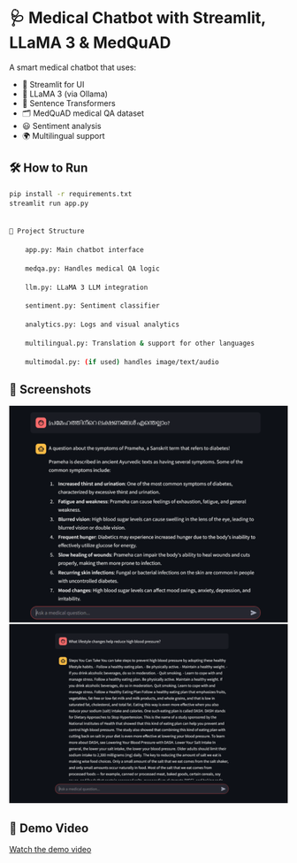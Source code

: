# 🩺 Medical Chatbot with Streamlit, LLaMA 3 & MedQuAD

A smart medical chatbot that uses:
- 💬 Streamlit for UI
- 🤖 LLaMA 3 (via Ollama)
- 🧠 Sentence Transformers
- 🗂️ MedQuAD medical QA dataset
- 😃 Sentiment analysis
- 🌍 Multilingual support

## 🛠 How to Run

```bash
pip install -r requirements.txt
streamlit run app.py


📁 Project Structure

    app.py: Main chatbot interface

    medqa.py: Handles medical QA logic

    llm.py: LLaMA 3 LLM integration

    sentiment.py: Sentiment classifier

    analytics.py: Logs and visual analytics

    multilingual.py: Translation & support for other languages

    multimodal.py: (if used) handles image/text/audio
```

## 📸 Screenshots  

![Chatbot Screenshot 1](Screenshot%202025-08-30%20121851.png)  
![Chatbot Screenshot 2](Screenshot%202025-08-30%20121913.png)


## 🎥 Demo Video  

[Watch the demo video](chatbot-video.mp4)
